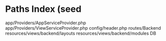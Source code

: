 # Paths Index (seed
app/Providers/AppServiceProvider.php
app/Providers/ViewServiceProvider.php
config/header.php
routes/Backend
resources/views/backend/layouts
resources/views/backend/modules
DB
